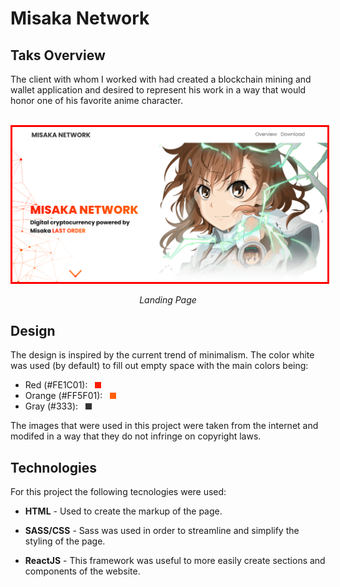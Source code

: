 <h1>Misaka Network</h1>
<h2>Taks Overview</h2>
<p>The client with whom I worked with had created a blockchain mining and
wallet application and desired to represent his work in a way that would honor one of his favorite anime character.</p>
<br/>
<img src="md_image/1.png" style="border: 3px solid red;">
<p style="text-align: center"><i>Landing Page</i></p>
<h2>Design</h2>
<p>The design is inspired by the current trend of minimalism. The color white was used (by default) to fill out empty space with the main colors being:</p>
<ul>
    <li>Red (#FE1C01): ‎ ‎ ‎<div style="display: inline-block; width: 10px; height: 10px; background: #FE1C01;"></div></li>
    <li>Orange (#FF5F01): ‎ ‎ ‎‎<div style="display: inline-block; width: 10px; height: 10px; background: #FF5F01;"></div></li>
    <li>Gray (#333): ‎ ‎ ‎<div style="display: inline-block; width: 10px; height: 10px; background: #333;"></div></li>
</ul>
<p>The images that were used in this project were taken from the internet and modifed in a way that they do not infringe on copyright laws.</p>
<h2>Technologies</h2>
<p>For this project the following tecnologies were used:</p>
<ul>
    <li><p><span style="font-weight: bold">HTML</span> - Used to create the markup of the page.</p>
    </li>
        <li><p><span style="font-weight: bold">SASS/CSS</span> - Sass was used in order to streamline and simplify the styling of the page.</p>
    </li>
        </li>
        <li><p><span style="font-weight: bold">ReactJS</span> - This framework was useful to more easily create sections and components of the website.</p>
    </li>

</ul>